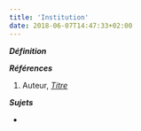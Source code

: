 ```yaml
---
title: 'Institution'
date: 2018-06-07T14:47:33+02:00
---
```


***Définition*** 

>

***Références***

1. Auteur, <u>*Titre*</u>

***Sujets***

- 
